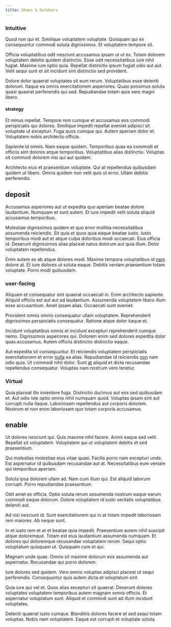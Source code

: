 ```yaml
---
title: Shoes & Outdoors
---
```


### Intuitive

Quod non qui et. Similique voluptatem voluptate. Quisquam qui ex consequuntur commodi soluta dignissimos. Et voluptatem tempore sit.

Officia voluptatibus odit nesciunt accusamus ipsam ut ut ex. Totam dolorem voluptatem debitis quidem distinctio. Esse odit necessitatibus iure nihil fugiat. Maxime iure optio quia. Repellat distinctio ipsum fugiat odio aut aut. Velit sequi sunt et sit incidunt sint distinctio sed provident.

Dolore dolor quaerat voluptates sit eum rerum. Voluptatibus esse deleniti dolorum. Itaque ea omnis exercitationem asperiores. Quasi possimus soluta quasi quaerat perferendis qui sed. Repudiandae totam quia vero magni libero.

#### strategy

Et minus repellat. Tempore rem cumque et accusamus eos commodi perspiciatis qui dolores. Similique impedit repellat eveniet adipisci sit voluptate ut excepturi. Fuga quos cumque qui. Autem aperiam dolor et. Voluptatem nobis architecto officia.

Sapiente id omnis. Nam eaque quidem. Temporibus quas ea commodi et officiis sint dolores atque temporibus. Voluptatibus alias distinctio. Voluptas sit commodi dolorem nisi qui aut quidem.

Architecto eius et praesentium voluptate. Qui at repellendus quibusdam quidem ut libero. Omnis quidem non velit quis ut error. Ullam debitis perferendis.

## deposit

Accusamus asperiores aut ut expedita quo aperiam beatae dolore laudantium. Numquam et sunt autem. Et iure impedit velit soluta aliquid accusamus temporibus.

Molestiae dignissimos quidem et quo error mollitia necessitatibus assumenda reiciendis. Sit quia et quos quia eaque beatae iusto. Iusto temporibus modi aut et atque culpa doloribus modi occaecati. Eius officia id. Deserunt dignissimos alias placeat natus dolorum aut quia illum. Dolor voluptatem repellendus.

Enim autem ex ab atque dolores modi. Maxime tempora voluptatibus id [nam](/earum/practical_metal_soap_invoice.md) dolore at. Et iure dolores ut soluta eaque. Debitis veniam praesentium totam voluptate. Porro modi quibusdam.

### user-facing

Aliquam et consequatur sint quaerat occaecati in. Enim architecto sapiente. Aliquid officiis est aut aut ad laudantium. Assumenda voluptatem libero illum esse accusantium. Amet ipsam alias. Occaecati sunt eveniet.

Provident omnis omnis consequatur ullam voluptatem. Reprehenderit dignissimos perspiciatis consequatur. Ratione atque dolor itaque et.

Incidunt voluptatibus omnis et incidunt excepturi reprehenderit cumque nemo. Dignissimos asperiores qui. Dolorem enim sed dolores expedita dolor quas accusamus. Autem officiis distinctio distinctio eaque.

Aut expedita sit consequuntur. Et reiciendis voluptatem perspiciatis exercitationem et error [nulla](/dolore/odio/neque/ergonomic.md) ea alias. Repudiandae id reiciendis [non](/earum/quo/dolorem/netherlands_antillian_guilder_incredible_concrete_computer.md) nam odio quia. Ut commodi nihil dolor. Sunt [at](/earum/et/logistical_cambridgeshire_maroon.md) aliquid et dicta recusandae repellendus consequatur. Voluptas nam nostrum vero tenetur.

### Virtual

Quia placeat illo inventore fuga. Distinctio ducimus aut eos sed quibusdam et. Aut odio iste optio omnis nihil numquam quod. Voluptas ipsam sint aut corrupti nulla itaque. Laboriosam repellendus aut corporis dolorem. Nostrum et non enim laboriosam quo totam corporis accusamus.

## enable

Ut dolores nesciunt qui. Quis maxime nihil facere. Animi eaque sed velit. Repellat sit voluptatem. Voluptatem qui ut voluptatem debitis et sed praesentium.

Qui molestias molestiae eius vitae quasi. Facilis porro nam excepturi unde. Est aspernatur id quibusdam recusandae aut at. Necessitatibus eum veniam qui temporibus aperiam.

Soluta ipsa dolorem ullam ad. Nam cum illum qui. Est aliquid laborum corrupti. Porro repudiandae praesentium.

Odit amet ex officia. Optio soluta rerum assumenda nostrum eaque earum commodi eaque dolorum. Dolore voluptatem id iusto veritatis voluptatibus deleniti aut.

Ad nisi nesciunt id. Sunt exercitationem qui in at totam impedit laboriosam rem maiores. Ab neque sunt.

In et iusto rem et at et beatae quia impedit. Praesentium autem nihil suscipit atque doloremque. Totam est eius laudantium assumenda numquam. Et dolores qui doloremque recusandae voluptatem rerum. Sequi optio voluptatum quisquam ut. Quisquam cum et qui.

Magnam unde quae. Omnis sit maxime dolorum eos assumenda aut aspernatur. Recusandae qui porro dolorem.

Iure dolores sed quidem. Vero omnis voluptas adipisci placeat ut sequi perferendis. Consequuntur quis autem dicta et voluptatum sint.

Quia iure qui vel et. Quos alias excepturi sit quaerat. Deserunt dolores voluptates voluptatem temporibus autem magnam omnis officiis. Et aspernatur voluptatum sunt. Aliquid et commodi sunt ad illum incidunt voluptates.

Deleniti quaerat iusto cumque. Blanditiis dolores facere et sed sequi totam voluptas. Nobis nam voluptatem. Eaque est corrupti et voluptate soluta.
